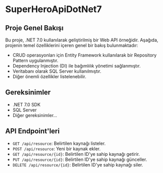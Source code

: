 # SuperHeroApiDotNet7

## Proje Genel Bakışı

Bu proje, .NET 7.0 kullanılarak geliştirilmiş bir Web API örneğidir. Aşağıda, projenin temel özelliklerini içeren genel bir bakış bulunmaktadır:

- CRUD operasyonları için Entity Framework kullanılarak bir Repository Pattern uygulanmıştır.
- Dependency Injection (DI) ile bağımlılık yönetimi sağlanmıştır.
- Veritabanı olarak SQL Server kullanılmıştır.
- Diğer önemli özellikler listelenebilir.

## Gereksinimler

- .NET 7.0 SDK
- SQL Server
- Diğer gereksinimler...


## API Endpoint'leri

- `GET /api/resource`: Belirtilen kaynağı listeler.
- `POST /api/resource`: Yeni bir kaynak ekler.
- `GET /api/resource/{id}`: Belirtilen ID'ye sahip kaynağı getirir.
- `PUT /api/resource/{id}`: Belirtilen ID'ye sahip kaynağı günceller.
- `DELETE /api/resource/{id}`: Belirtilen ID'ye sahip kaynağı siler.


